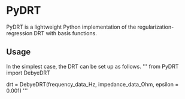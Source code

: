 # PyDRT
PyDRT is a lightweight Python implementation of the regularization-regression DRT with basis functions.

## Usage
In the simplest case, the DRT can be set up as follows.
'''
from PyDRT import DebyeDRT

drt = DebyeDRT(frequency_data_Hz, impedance_data_Ohm, epsilon = 0.001)
'''
